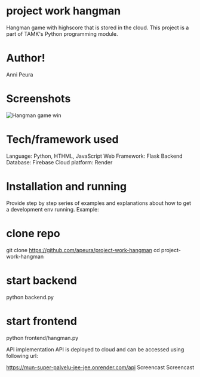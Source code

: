 # project work hangman
Hangman game with highscore that is stored in the cloud. This project is a part of TAMK's Python programming module.

# Author!
Anni Peura

# Screenshots
![Hangman game win](https://user-images.githubusercontent.com/113358099/235179778-35753261-36dd-428a-93d2-1211604dd15b.jpg)

# Tech/framework used
Language: Python, HTHML, JavaScript
Web Framework: Flask
Backend Database: Firebase
Cloud platform: Render

# Installation and running
Provide step by step series of examples and explanations about how to get a development env running. Example:

# clone repo
git clone https://github.com/apeura/project-work-hangman
cd project-work-hangman

# start backend
python backend.py

# start frontend
python frontend/hangman.py


API implementation
API is deployed to cloud and can be accessed using following url:

https://mun-super-palvelu-jee-jee.onrender.com/api
Screencast
Screencast
